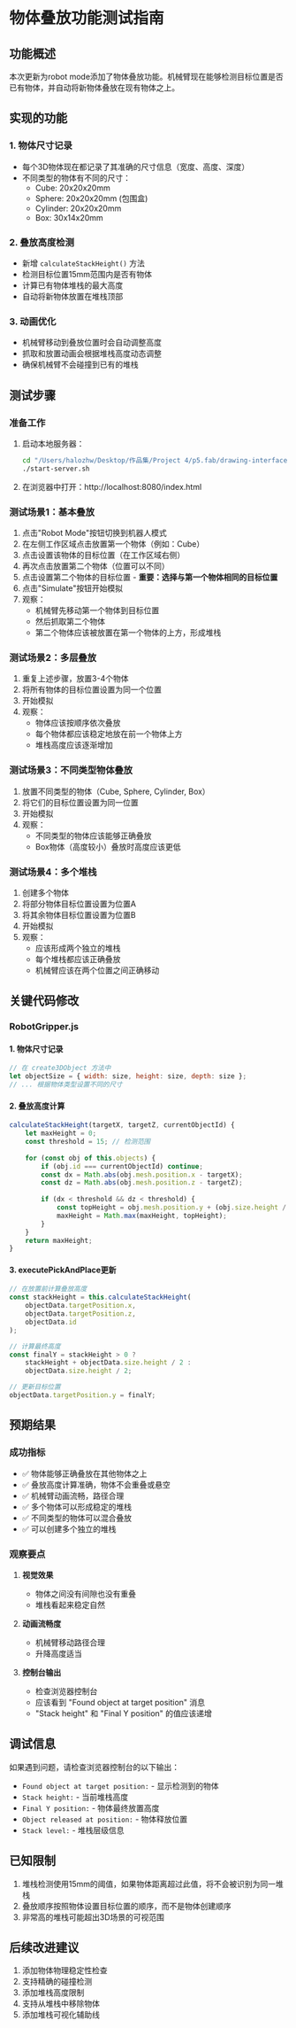 # 物体叠放功能测试指南

## 功能概述
本次更新为robot mode添加了物体叠放功能。机械臂现在能够检测目标位置是否已有物体，并自动将新物体叠放在现有物体之上。

## 实现的功能

### 1. 物体尺寸记录
- 每个3D物体现在都记录了其准确的尺寸信息（宽度、高度、深度）
- 不同类型的物体有不同的尺寸：
  - Cube: 20x20x20mm
  - Sphere: 20x20x20mm (包围盒)
  - Cylinder: 20x20x20mm
  - Box: 30x14x20mm

### 2. 叠放高度检测
- 新增 `calculateStackHeight()` 方法
- 检测目标位置15mm范围内是否有物体
- 计算已有物体堆栈的最大高度
- 自动将新物体放置在堆栈顶部

### 3. 动画优化
- 机械臂移动到叠放位置时会自动调整高度
- 抓取和放置动画会根据堆栈高度动态调整
- 确保机械臂不会碰撞到已有的堆栈

## 测试步骤

### 准备工作
1. 启动本地服务器：
   ```bash
   cd "/Users/halozhw/Desktop/作品集/Project 4/p5.fab/drawing-interface"
   ./start-server.sh
   ```

2. 在浏览器中打开：http://localhost:8080/index.html

### 测试场景1：基本叠放
1. 点击"Robot Mode"按钮切换到机器人模式
2. 在左侧工作区域点击放置第一个物体（例如：Cube）
3. 点击设置该物体的目标位置（在工作区域右侧）
4. 再次点击放置第二个物体（位置可以不同）
5. 点击设置第二个物体的目标位置 - **重要：选择与第一个物体相同的目标位置**
6. 点击"Simulate"按钮开始模拟
7. 观察：
   - 机械臂先移动第一个物体到目标位置
   - 然后抓取第二个物体
   - 第二个物体应该被放置在第一个物体的上方，形成堆栈

### 测试场景2：多层叠放
1. 重复上述步骤，放置3-4个物体
2. 将所有物体的目标位置设置为同一个位置
3. 开始模拟
4. 观察：
   - 物体应该按顺序依次叠放
   - 每个物体都应该稳定地放在前一个物体上方
   - 堆栈高度应该逐渐增加

### 测试场景3：不同类型物体叠放
1. 放置不同类型的物体（Cube, Sphere, Cylinder, Box）
2. 将它们的目标位置设置为同一位置
3. 开始模拟
4. 观察：
   - 不同类型的物体应该能够正确叠放
   - Box物体（高度较小）叠放时高度应该更低

### 测试场景4：多个堆栈
1. 创建多个物体
2. 将部分物体目标位置设置为位置A
3. 将其余物体目标位置设置为位置B
4. 开始模拟
5. 观察：
   - 应该形成两个独立的堆栈
   - 每个堆栈都应该正确叠放
   - 机械臂应该在两个位置之间正确移动

## 关键代码修改

### RobotGripper.js

#### 1. 物体尺寸记录
```javascript
// 在 create3DObject 方法中
let objectSize = { width: size, height: size, depth: size };
// ... 根据物体类型设置不同的尺寸
```

#### 2. 叠放高度计算
```javascript
calculateStackHeight(targetX, targetZ, currentObjectId) {
    let maxHeight = 0;
    const threshold = 15; // 检测范围
    
    for (const obj of this.objects) {
        if (obj.id === currentObjectId) continue;
        const dx = Math.abs(obj.mesh.position.x - targetX);
        const dz = Math.abs(obj.mesh.position.z - targetZ);
        
        if (dx < threshold && dz < threshold) {
            const topHeight = obj.mesh.position.y + (obj.size.height / 2);
            maxHeight = Math.max(maxHeight, topHeight);
        }
    }
    return maxHeight;
}
```

#### 3. executePickAndPlace更新
```javascript
// 在放置前计算叠放高度
const stackHeight = this.calculateStackHeight(
    objectData.targetPosition.x,
    objectData.targetPosition.z,
    objectData.id
);

// 计算最终高度
const finalY = stackHeight > 0 ? 
    stackHeight + objectData.size.height / 2 : 
    objectData.size.height / 2;

// 更新目标位置
objectData.targetPosition.y = finalY;
```

## 预期结果

### 成功指标
- ✅ 物体能够正确叠放在其他物体之上
- ✅ 叠放高度计算准确，物体不会重叠或悬空
- ✅ 机械臂动画流畅，路径合理
- ✅ 多个物体可以形成稳定的堆栈
- ✅ 不同类型的物体可以混合叠放
- ✅ 可以创建多个独立的堆栈

### 观察要点
1. **视觉效果**
   - 物体之间没有间隙也没有重叠
   - 堆栈看起来稳定自然
   
2. **动画流畅度**
   - 机械臂移动路径合理
   - 升降高度适当
   
3. **控制台输出**
   - 检查浏览器控制台
   - 应该看到 "Found object at target position" 消息
   - "Stack height" 和 "Final Y position" 的值应该递增

## 调试信息

如果遇到问题，请检查浏览器控制台的以下输出：
- `Found object at target position:` - 显示检测到的物体
- `Stack height:` - 当前堆栈高度
- `Final Y position:` - 物体最终放置高度
- `Object released at position:` - 物体释放位置
- `Stack level:` - 堆栈层级信息

## 已知限制

1. 堆栈检测使用15mm的阈值，如果物体距离超过此值，将不会被识别为同一堆栈
2. 叠放顺序按照物体设置目标位置的顺序，而不是物体创建顺序
3. 非常高的堆栈可能超出3D场景的可视范围

## 后续改进建议

1. 添加物体物理稳定性检查
2. 支持精确的碰撞检测
3. 添加堆栈高度限制
4. 支持从堆栈中移除物体
5. 添加堆栈可视化辅助线

